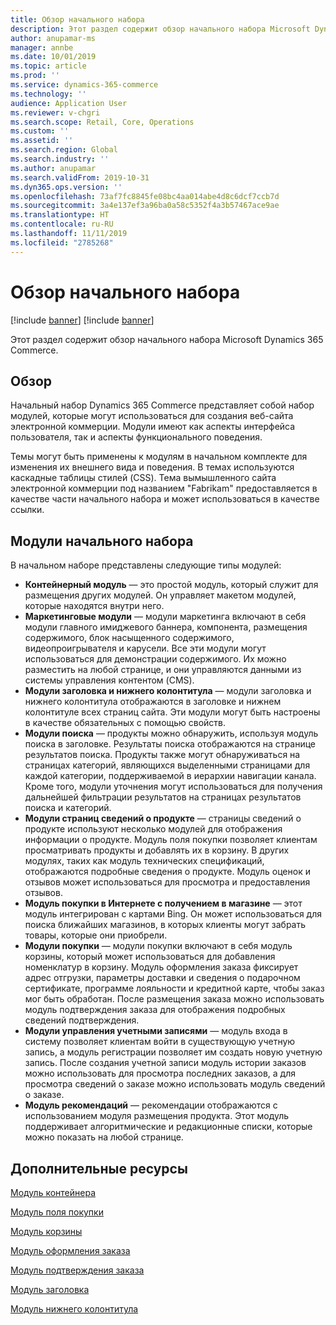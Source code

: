 ```yaml
---
title: Обзор начального набора
description: Этот раздел содержит обзор начального набора Microsoft Dynamics 365 Commerce.
author: anupamar-ms
manager: annbe
ms.date: 10/01/2019
ms.topic: article
ms.prod: ''
ms.service: dynamics-365-commerce
ms.technology: ''
audience: Application User
ms.reviewer: v-chgri
ms.search.scope: Retail, Core, Operations
ms.custom: ''
ms.assetid: ''
ms.search.region: Global
ms.search.industry: ''
ms.author: anupamar
ms.search.validFrom: 2019-10-31
ms.dyn365.ops.version: ''
ms.openlocfilehash: 73af7fc8845fe08bc4aa014abe4d8c6dcf7ccb7d
ms.sourcegitcommit: 3a4e137ef3a96ba0a58c5352f4a3b57467ace9ae
ms.translationtype: HT
ms.contentlocale: ru-RU
ms.lasthandoff: 11/11/2019
ms.locfileid: "2785268"
---
```

# <a name="starter-kit-overview"></a>Обзор начального набора

[!include [banner](includes/preview-banner.md)]
[!include [banner](includes/banner.md)]

Этот раздел содержит обзор начального набора Microsoft Dynamics 365 Commerce.

## <a name="overview"></a>Обзор

Начальный набор Dynamics 365 Commerce представляет собой набор модулей, которые могут использоваться для создания веб-сайта электронной коммерции. Модули имеют как аспекты интерфейса пользователя, так и аспекты функционального поведения.

Темы могут быть применены к модулям в начальном комплекте для изменения их внешнего вида и поведения. В темах используются каскадные таблицы стилей (CSS). Тема вымышленного сайта электронной коммерции под названием "Fabrikam" предоставляется в качестве части начального набора и может использоваться в качестве ссылки.

## <a name="starter-kit-modules"></a>Модули начального набора

В начальном наборе представлены следующие типы модулей:

- **Контейнерный модуль** — это простой модуль, который служит для размещения других модулей. Он управляет макетом модулей, которые находятся внутри него.
- **Маркетинговые модули** — модули маркетинга включают в себя модули главного имиджевого баннера, компонента, размещения содержимого, блок насыщенного содержимого, видеопроигрывателя и карусели. Все эти модули могут использоваться для демонстрации содержимого. Их можно разместить на любой странице, и они управляются данными из системы управления контентом (CMS).
- **Модули заголовка и нижнего колонтитула** — модули заголовка и нижнего колонтитула отображаются в заголовке и нижнем колонтитуле всех страниц сайта. Эти модули могут быть настроены в качестве обязательных с помощью свойств.
- **Модули поиска** — продукты можно обнаружить, используя модуль поиска в заголовке. Результаты поиска отображаются на странице результатов поиска. Продукты также могут обнаруживаться на страницах категорий, являющихся выделенными страницами для каждой категории, поддерживаемой в иерархии навигации канала. Кроме того, модули уточнения могут использоваться для получения дальнейшей фильтрации результатов на страницах результатов поиска и категорий.
- **Модули страниц сведений о продукте** — страницы сведений о продукте используют несколько модулей для отображения информации о продукте. Модуль поля покупки позволяет клиентам просматривать продукты и добавлять их в корзину. В других модулях, таких как модуль технических спецификаций, отображаются подробные сведения о продукте. Модуль оценок и отзывов может использоваться для просмотра и предоставления отзывов.
- **Модуль покупки в Интернете с получением в магазине** — этот модуль интегрирован с картами Bing. Он может использоваться для поиска ближайших магазинов, в которых клиенты могут забрать товары, которые они приобрели.
- **Модули покупки** — модули покупки включают в себя модуль корзины, который может использоваться для добавления номенклатур в корзину. Модуль оформления заказа фиксирует адрес отгрузки, параметры доставки и сведения о подарочном сертификате, программе лояльности и кредитной карте, чтобы заказ мог быть обработан. После размещения заказа можно использовать модуль подтверждения заказа для отображения подробных сведений подтверждения.
- **Модули управления учетными записями** — модуль входа в систему позволяет клиентам войти в существующую учетную запись, а модуль регистрации позволяет им создать новую учетную запись. После создания учетной записи модуль истории заказов можно использовать для просмотра последних заказов, а для просмотра сведений о заказе можно использовать модуль сведений о заказе.
- **Модуль рекомендаций** — рекомендации отображаются с использованием модуля размещения продукта. Этот модуль поддерживает алгоритмические и редакционные списки, которые можно показать на любой странице.

## <a name="additional-resources"></a>Дополнительные ресурсы

[Модуль контейнера](add-container-module.md)

[Модуль поля покупки](add-buy-box.md)

[Модуль корзины](add-cart-module.md)

[Модуль оформления заказа](add-checkout-module.md)

[Модуль подтверждения заказа](order-confirmation-module.md)

[Модуль заголовка](author-header-module.md)

[Модуль нижнего колонтитула](author-footer-module.md)

